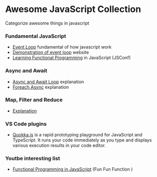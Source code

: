 # Awesome JavaScript Collection
Categorize awesome things in javascript 

### Fundamental JavaScript
- [Event Loop](https://www.youtube.com/watch?v=8aGhZQkoFbQ) fundamental of how javascript work 
- [Demonstration of event loop](http://latentflip.com/loupe/) website
- [Learning Functional Programming](https://www.youtube.com/watch?v=e-5obm1G_FY&fbclid=IwAR0rfqeJJAIq0GzJEx9V-nlfn_ZAa7ECsQDyvonxT7gnfqNICSLdTw6Db3U) in JavaScript (JSConf)

### Async and Await
- [Async and Await Loop](https://zellwk.com/blog/async-await-in-loops/) explanation
- [Foreach Async](https://codeburst.io/javascript-async-await-with-foreach-b6ba62bbf404) explanation 

### Map, Filter and Reduce  
- [Explanation](https://medium.com/@js_tut/map-filter-and-reduce-animated-7fe391a35a47)

### VS Code plugins
- [Quokka.js](https://quokkajs.com/) is a rapid prototyping playground for JavaScript and TypeScript. It runs your code immediately as you type and displays various execution results in your code editor.

### Youtbe interesting list ###
- [Functional Programming in JavaScript](https://www.youtube.com/watch?v=BMUiFMZr7vk&list=PL0zVEGEvSaeEd9hlmCXrk5yUyqUag-n84) (Fun Fun Function
)
